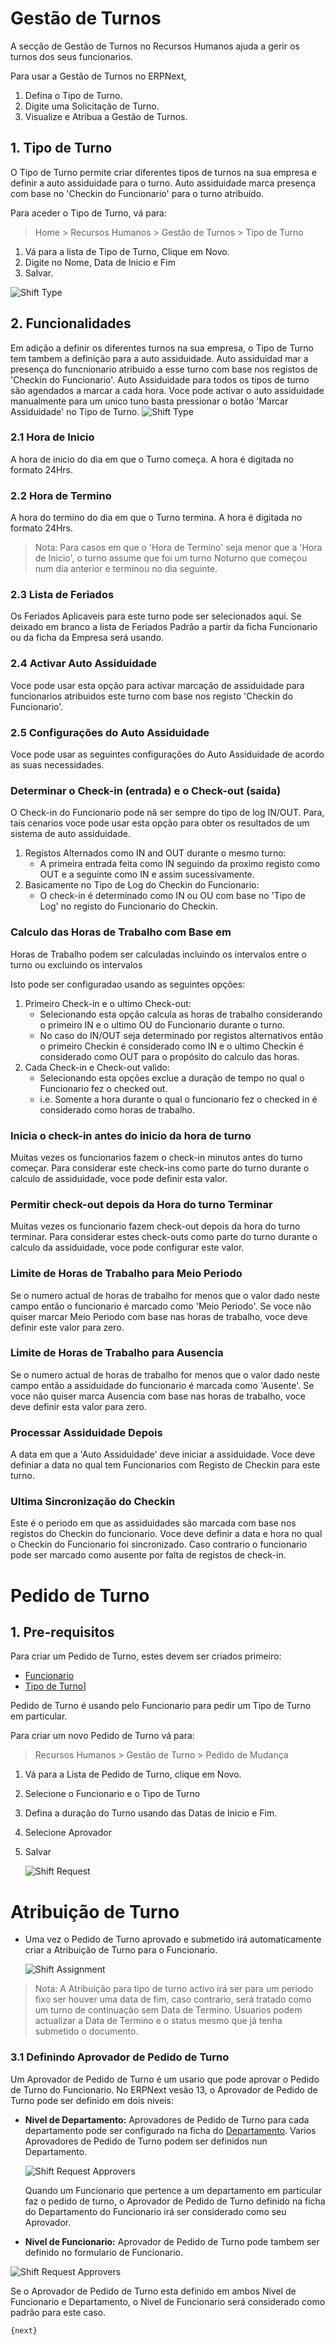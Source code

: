 <!-- add-breadcrumbs -->
# Gestão de Turnos

A secção de Gestão de Turnos no Recursos Humanos ajuda a gerir os turnos dos seus funcionarios.

Para usar a Gestão de Turnos no ERPNext,

  1. Defina o Tipo de Turno.
  2. Digite uma Solicitação de Turno.
  3. Visualize e Atribua a Gestão de Turnos.

## 1. Tipo de Turno

O Tipo de Turno permite criar diferentes tipos de turnos na sua empresa e definir a auto assiduidade para o turno. Auto assiduidade marca presença com base no 'Checkin do Funcionario' para o turno atribuído.

Para aceder o Tipo de Turno, vá para:
> Home > Recursos Humanos > Gestão de Turnos > Tipo de Turno

1. Vá para a lista de Tipo de Turno, Clique em Novo.
2. Digite no Nome, Data de Inicio e Fim
3. Salvar.
<img class="screenshot" alt="Shift Type" src="{{docs_base_url}}/assets/img/human-resources/new-shift-type.png">

## 2. Funcionalidades

Em adição a definir os diferentes turnos na sua empresa, o Tipo de Turno tem tambem a definição para a auto assiduidade. Auto assiduidad mar a presença do funcnionario atribuido a esse turno com base nos registos de 'Checkin do Funcionario'. Auto Assiduidade para todos os tipos de turno são agendados a marcar a cada hora. Voce pode activar o auto assiduidade manualmente para um unico tuno basta pressionar o botão 'Marcar Assiduidade' no Tipo de Turno.
<img class="screenshot" alt="Shift Type" src="{{docs_base_url}}/assets/img/human-resources/shift-type.png">

### 2.1 Hora de Inicio
A hora de inicio do dia em que o Turno começa. A hora é digitada no formato 24Hrs.

### 2.2 Hora de Termino
A hora do termino do dia em que o Turno termina. A hora é digitada no formato 24Hrs.

> Nota: Para casos em que o 'Hora de Termino' seja menor que a 'Hora de Inicio', o turno assume que foi um turno Noturno que começou num dia anterior e terminou no dia seguinte.

### 2.3 Lista de Feriados
Os Feriados Aplicaveis para este turno pode ser selecionados aqui. Se deixado em branco a lista de Feriados Padrão a partir da ficha Funcionario ou da ficha da Empresa será usando.

### 2.4 Activar Auto Assiduidade
Voce pode usar esta opção para activar marcação de assiduidade para funcionarios atribuidos este turno com base nos registo 'Checkin do Funcionario'.

### 2.5 Configurações do Auto Assiduidade
Voce pode usar as seguintes configurações do Auto Assiduidade de acordo as suas necessidades.

### Determinar o Check-in (entrada) e o Check-out (saida)
O Check-in do Funcionario pode nã ser sempre do tipo de log IN/OUT. Para, tais cenarios voce pode usar esta opção para obter os resultados de um sistema de auto assiduidade.

1. Registos Alternados como IN and OUT durante o mesmo turno:
	- A primeira entrada feita como IN seguindo da proximo registo como OUT e a seguinte como IN e assim sucessivamente.
2. Basicamente no Tipo de Log do Checkin do Funcionario:
	- O check-in é determinado como IN ou OU com base no 'Tipo de Log' no registo do Funcionario do Checkin.

### Calculo das Horas de Trabalho com Base em
Horas de Trabalho podem ser calculadas incluindo os intervalos entre o turno ou excluindo os intervalos

Isto pode ser configuradao usando as seguintes opções:

1. Primeiro Check-in e o ultimo Check-out:
	- Selecionando esta opção calcula as horas de trabalho considerando o primeiro IN e o ultimo OU do Funcionario durante o turno.
	- No caso do IN/OUT seja determinado por registos alternativos então o primeiro Checkin é considerado como IN e o ultimo Checkin é considerado como OUT para o propósito do calculo das horas.
2. Cada Check-in e Check-out valido:
	- Selecionando esta opções exclue a duração de tempo no qual o Funcionario fez o checked out.
	- i.e. Somente a hora durante o qual o funcionario fez o checked in é considerado como horas de trabalho.

### Inicia o check-in antes do inicio da hora de turno
Muitas vezes os funcionarios fazem o check-in minutos antes do turno começar. Para considerar este check-ins como parte do turno durante o calculo de assiduidade, voce pode definir esta valor.

### Permitir check-out depois da Hora do turno Terminar
Muitas vezes os funcionario fazem check-out depois da hora do turno terminar. Para considerar estes check-outs como parte do turno durante o calculo da assiduidade, voce pode configurar este valor.

### Limite de Horas de Trabalho para Meio Periodo
Se o numero actual de horas de trabalho for menos que o valor dado neste campo então o funcionario é marcado como 'Meio Periodo'. Se voce não quiser marcar Meio Periodo com base nas horas de trabalho, voce deve definir este valor para zero.

### Limite de Horas de Trabalho para Ausencia
Se o numero actual de horas de trabalho for menos que o valor dado neste campo então a assiduidade do funcionario é marcada como 'Ausente'. Se voce não quiser marca Ausencia com base nas horas de trabalho, voce deve definir esta valor para zero.

### Processar Assiduidade Depois
A data em que a 'Auto Assiduidade' deve iniciar a assiduidade. Voce deve definiar a data no qual tem Funcionarios com Registo de Checkin para este turno.

### Ultima Sincronização do Checkin
Este é o periodo em que as assiduidades são marcada com base nos registos do Checkin do funcionario. Voce deve definir a data e hora no qual o Checkin do Funcionario foi sincronizado. Caso contrario o funcionario pode ser marcado como ausente por falta de registos de check-in.

# Pedido de Turno


## 1. Pre-requisitos
Para criar um Pedido de Turno, estes devem ser criados primeiro:

* [Funcionario](/docs/user/manual/pt/recursos-humanos/funcionario)
* [Tipo de Turno](docs/user/manual/pt/recursos-humanos/gestão-de-turnos#1-tipo-de-turno)]

Pedido de Turno é usando pelo Funcionario para pedir um Tipo de Turno em particular.

Para criar um novo Pedido de Turno vá para:
> Recursos Humanos > Gestão de Turno > Pedido de Mudança


1. Vá para a Lista de Pedido de Turno, clique em Novo.
1. Selecione o Funcionario e o Tipo de Turno
1. Defina a duração do Turno usando das Datas de Inicio e Fim.
1. Selecione Aprovador
1. Salvar

	<img class="screenshot" alt="Shift Request" src="{{docs_base_url}}/assets/img/human-resources/shift-request.png">

# Atribuição de Turno

* Uma vez o Pedido de Turno aprovado e submetido irá automaticamente criar a Atribuição de Turno para o Funcionario.

	<img class="screenshot" alt="Shift Assignment" src="{{docs_base_url}}/assets/img/human-resources/shift-assignment.png">

> Nota: A Atribuição para tipo de turno activo irá ser para um periodo fixo ser houver uma data de fim, caso contrario, será tratado como um turno de continuação sem Data de Termino. Usuarios podem actualizar a Data de Termino e o status mesmo que já tenha submetido o documento.

### 3.1 Definindo Aprovador de Pedido de Turno

Um Aprovador de Pedido de Turno é um usario que pode aprovar o Pedido de Turno do Funcionario. No ERPNext vesão 13, o Aprovador de Pedido de Turno pode ser definido em dois niveis:

* **Nivel de Departamento:** Aprovadores de Pedido de Turno para cada departamento pode ser configurado na ficha do [Departamento](/docs/user/manual/pt/recursos-humanos/departamento). Varios Aprovadores de Pedido de Turno podem ser definidos nun Departamento.


    <img class="screenshot" alt="Shift Request Approvers" src="{{docs_base_url}}/assets/img/human-resources/shift-request-approvers.png">

    Quando um Funcionario que pertence a um departamento em particular faz o pedido de turno, o Aprovador de Pedido de Turno definido na ficha do Departamento do Funcionario irá ser considerado como seu Aprovador.


* **Nivel de Funcionario:**
Aprovador de Pedido de Turno pode tambem ser definido no formulario de Funcionario.


 <img class="screenshot" alt="Shift Request Approvers" src="{{docs_base_url}}/assets/img/human-resources/employee-level-approvers.png">


Se o Aprovador de Pedido de Turno esta definido em ambos Nivel de Funcionario e Departamento, o Nivel de Funcionario será considerado como padrão para este caso.

	{next}
